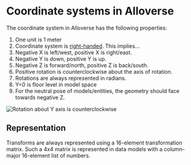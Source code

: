 # Coordinate systems in Alloverse

The coordinate system in Alloverse has the following properties:

1. One unit is 1 meter
2. Coordinate system is [right-handed](https://www.evl.uic.edu/ralph/508S98/coordinates.html). This implies...
3. Negative X is left/west, positive X is right/east.
4. Negative Y is down, positive Y is up.
5. Negative Z is forward/north, positive Z is back/south.
6. Positive rotation is counterclockwise about the axis of rotation.
7. Rotations are always represented in radians.
8. Y=0 is floor level in model space
9. For the neutral pose of models/entities, the geometry should face towards negative Z.

![Rotation about Y axis is counterclockwise](https://www.evl.uic.edu/ralph/508S98/gif/righty.gif)

## Representation

Transforms are always represented using a 16-element transformation matrix. Such a 4x4 matrix is
represented in data models with a column-major 16-element list of numbers.
